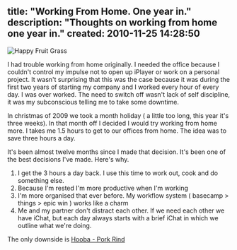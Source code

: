 title: "Working From Home. One year in."
description: "Thoughts on working from home one year in."
created: 2010-11-25 14:28:50
---

![Happy Fruit Grass](http://media.jamiecurle.com/uploads/2010/11/25/blogimage/Happy_Fruit_Grass.850x600.jpg)

I had trouble working from home originally.  I needed the office because I couldn't control my impulse not to open up iPlayer or work on a personal project. It wasn't surprising that this was the case because it was during the first two years of starting my company and I worked every hour of every day. I was over worked.  The need to switch off wasn't lack of self discipline, it was my subconscious telling me to take some downtime.

In christmas of 2009 we took a month holiday ( a little too long, this year it's three weeks). In that month off I decided I would try working from home more. I takes me 1.5 hours to get to our offices from home. The idea was to save three hours a day. 

It's been almost twelve months since I made that decision. It's been one of the best decisions I've made. Here's why.

1. I get the 3 hours a day back. I use this time to work out, cook and do something else.
2. Because I'm rested I'm more productive when I'm working
3. I'm more organised that ever before. My workflow system ( basecamp > things > epic win ) works like a charm
4. Me and my partner don't distract each other. If we need each other we have iChat, but each day always starts with a brief iChat in which we outline what we're doing.

The only downside is [Hooba - Pork Rind](http://theoatmeal.com/comics/working_home)